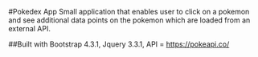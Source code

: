 #Pokedex App
Small application that enables user to click on a pokemon and see additional data points on the pokemon which are loaded from an external API.

##Built with
Bootstrap 4.3.1, Jquery 3.3.1, API = https://pokeapi.co/
